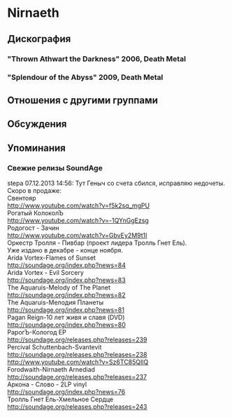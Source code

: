 # Nirnaeth



## Дискография

### "Thrown Athwart the Darkness" 2006, Death Metal



### "Splendour of the Abyss" 2009, Death Metal




## Отношения с другими группами


## Обсуждения


## Упоминания

### Свежие релизы SoundAge

stepa 07.12.2013 14:56:
Тут Геныч со счета сбился, исправляю недочеты.<BR>Скоро в продаже:<BR>Свентояр<BR><A HREF="http://www.youtube.com/watch?v=f5k2sq_mgPU" TARGET="_blank">http://www.youtube.com/watch?v=f5k2sq_mgPU</A><BR>Рогатый КолоколЪ<BR><A HREF="http://www.youtube.com/watch?v=-1QYnGgEzsg" TARGET="_blank">http://www.youtube.com/watch?v=-1QYnGgEzsg</A><BR>Родогост - Зачин<BR><A HREF="http://www.youtube.com/watch?v=GbvEy2M9t1I" TARGET="_blank">http://www.youtube.com/watch?v=GbvEy2M9t1I</A><BR>Оркестр Тролля - Пивбар (проект лидера Тролль Гнет Ель).<BR>Уже издано в декабре - конце ноября.<BR>Arida Vortex-Flames of Sunset<BR><A HREF="http://soundage.org/index.php?news=84" TARGET="_blank">http://soundage.org/index.php?news=84</A><BR>Arida Vortex - Evil Sorcery<BR><A HREF="http://soundage.org/index.php?news=83" TARGET="_blank">http://soundage.org/index.php?news=83</A><BR>The Aquaruis-Melody of The Planet<BR><A HREF="http://soundage.org/index.php?news=82" TARGET="_blank">http://soundage.org/index.php?news=82</A><BR>The Aquaruis-Мелодия Планеты<BR><A HREF="http://soundage.org/index.php?news=81" TARGET="_blank">http://soundage.org/index.php?news=81</A><BR>Pagan Reign-10 лет живя и славя (DVD)<BR><A HREF="http://soundage.org/index.php?news=80" TARGET="_blank">http://soundage.org/index.php?news=80</A><BR>РарогЪ-Кологод EP<BR><A HREF="http://soundage.org/releases.php?releases=239" TARGET="_blank">http://soundage.org/releases.php?releases=239</A><BR>Percival Schuttenbach-Svantevit <BR><A HREF="http://soundage.org/releases.php?releases=238" TARGET="_blank">http://soundage.org/releases.php?releases=238</A><BR><A HREF="http://www.youtube.com/watch?v=Sz6TC85QIlQ" TARGET="_blank">http://www.youtube.com/watch?v=Sz6TC85QIlQ</A><BR>Forodwaith-Nirnaeth Arnediad<BR><A HREF="http://soundage.org/releases.php?releases=237" TARGET="_blank">http://soundage.org/releases.php?releases=237</A><BR>Аркона - Слово - 2LP vinyl<BR><A HREF="http://soundage.org/index.php?news=76" TARGET="_blank">http://soundage.org/index.php?news=76</A><BR>Тролль Гнет Ель-Хмельное Сердце<BR><A HREF="http://soundage.org/releases.php?releases=243" TARGET="_blank">http://soundage.org/releases.php?releases=243</A><BR>

